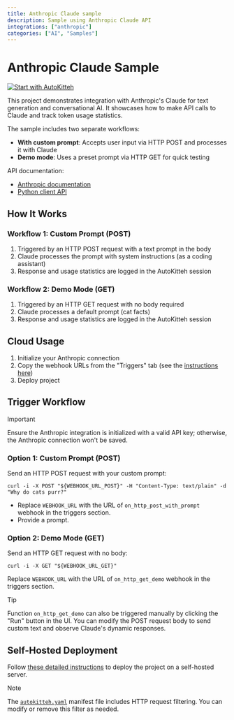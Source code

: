 ```yaml
---
title: Anthropic Claude sample
description: Sample using Anthropic Claude API
integrations: ["anthropic"]
categories: ["AI", "Samples"]
---
```


# Anthropic Claude Sample

[![Start with AutoKitteh](https://autokitteh.com/assets/autokitteh-badge.svg)](https://app.autokitteh.cloud/template?template-name=samples/anthropic)

This project demonstrates integration with Anthropic's Claude for text generation and conversational AI. It showcases how to make API calls to Claude and track token usage statistics.

The sample includes two separate workflows:

- **With custom prompt**: Accepts user input via HTTP POST and processes it with Claude
- **Demo mode**: Uses a preset prompt via HTTP GET for quick testing

API documentation:

- [Anthropic documentation](https://docs.anthropic.com/)
- [Python client API](https://github.com/anthropics/anthropic-sdk-python)

## How It Works

### Workflow 1: Custom Prompt (POST)

1. Triggered by an HTTP POST request with a text prompt in the body
2. Claude processes the prompt with system instructions (as a coding assistant)
3. Response and usage statistics are logged in the AutoKitteh session

### Workflow 2: Demo Mode (GET)

1. Triggered by an HTTP GET request with no body required
2. Claude processes a default prompt (cat facts)
3. Response and usage statistics are logged in the AutoKitteh session

## Cloud Usage

1. Initialize your Anthropic connection
2. Copy the webhook URLs from the "Triggers" tab (see the [instructions here](https://docs.autokitteh.com/get_started/deployment#webhook-urls))
3. Deploy project

## Trigger Workflow

> [!IMPORTANT]
> Ensure the Anthropic integration is initialized with a valid API key; otherwise, the Anthropic connection won't be saved.

### Option 1: Custom Prompt (POST)

Send an HTTP POST request with your custom prompt:

```shell
curl -i -X POST "${WEBHOOK_URL_POST}" -H "Content-Type: text/plain" -d "Why do cats purr?"
```

- Replace `WEBHOOK_URL` with the URL of `on_http_post_with_prompt` webhook in the triggers section.
- Provide a prompt.

### Option 2: Demo Mode (GET)

Send an HTTP GET request with no body:

```shell
curl -i -X GET "${WEBHOOK_URL_GET}"
```

Replace `WEBHOOK_URL` with the URL of `on_http_get_demo` webhook in the triggers section.

> [!TIP]
> Function `on_http_get_demo` can also be triggered manually by clicking the "Run" button in the UI.
> You can modify the POST request body to send custom text and observe Claude's dynamic responses.

## Self-Hosted Deployment

Follow [these detailed instructions](https://docs.autokitteh.com/get_started/deployment) to deploy the project on a self-hosted server.

> [!NOTE]
> The [`autokitteh.yaml`](autokitteh.yaml) manifest file includes HTTP request filtering. You can modify or remove this filter as needed.

